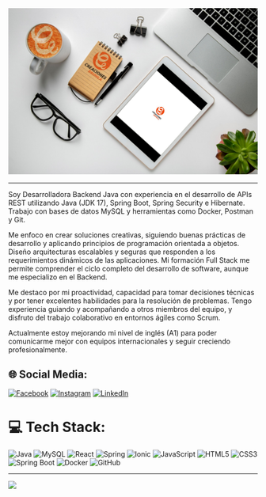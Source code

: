 <div>
  <img src="/portadacb.svg">
</div>

---




Soy Desarrolladora Backend Java con experiencia en el desarrollo de APIs REST utilizando Java (JDK 17), Spring Boot, Spring Security e Hibernate. Trabajo con bases de datos MySQL y herramientas como Docker, Postman y Git.

Me enfoco en crear soluciones creativas, siguiendo buenas prácticas de desarrollo y aplicando principios de programación orientada a objetos. Diseño arquitecturas escalables y seguras que responden a los requerimientos dinámicos de las aplicaciones. Mi formación Full Stack me permite comprender el ciclo completo del desarrollo de software, aunque me especializo en el Backend.

Me destaco por mi proactividad, capacidad para tomar decisiones técnicas y por tener excelentes habilidades para la resolución de problemas. Tengo experiencia guiando y acompañando a otros miembros del equipo, y disfruto del trabajo colaborativo en entornos ágiles como Scrum.

Actualmente estoy mejorando mi nivel de inglés (A1) para poder comunicarme mejor con equipos internacionales y seguir creciendo profesionalmente.


## 🌐 Social Media:
[![Facebook](https://img.shields.io/badge/Facebook-%231877F2.svg?style=for-the-badge&logo=Facebook&logoColor=white)](https://www.facebook.com/creacionesbrunilaMarketing)
[![Instagram](https://img.shields.io/badge/Instagram-%23E4405F.svg?style=for-the-badge&logo=Instagram&logoColor=white)](https://www.instagram.com/creaciones_brunila/)
[![LinkedIn](https://img.shields.io/badge/LinkedIn-%230077B5.svg?style=for-the-badge&logo=linkedin&logoColor=white)](https://www.linkedin.com/in/creacionesbrunila/)



# 💻 Tech Stack:

![Java](https://img.shields.io/badge/java-%23ED8B00.svg?style=for-the-badge&logo=openjdk&logoColor=white) 
![MySQL](https://img.shields.io/badge/mysql-%2300000f.svg?style=for-the-badge&logo=mysql&logoColor=white) 
![React](https://img.shields.io/badge/react-%2320232a.svg?style=for-the-badge&logo=react&logoColor=%2361DAFB) 
![Spring](https://img.shields.io/badge/spring-%236DB33F.svg?style=for-the-badge&logo=spring&logoColor=white) 
![Ionic](https://img.shields.io/badge/Ionic-%233880FF.svg?style=for-the-badge&logo=Ionic&logoColor=white) 
![JavaScript](https://img.shields.io/badge/javascript-%23323330.svg?style=for-the-badge&logo=javascript&logoColor=%23F7DF1E) 
![HTML5](https://img.shields.io/badge/html5-%23E34F26.svg?style=for-the-badge&logo=html5&logoColor=white) 
![CSS3](https://img.shields.io/badge/css3-%231572B6.svg?style=for-the-badge&logo=css3&logoColor=white) 
![Spring Boot](https://img.shields.io/badge/Spring%20Boot-%236DB33F.svg?style=for-the-badge&logo=springboot&logoColor=white)
![Docker](https://img.shields.io/badge/Docker-%232496ED.svg?style=for-the-badge&logo=docker&logoColor=white)
![GitHub](https://img.shields.io/badge/GitHub-%23121011.svg?style=for-the-badge&logo=github&logoColor=white)





---
[![](https://visitcount.itsvg.in/api?id=sofia1988&icon=0&color=0)](https://visitcount.itsvg.in)

<!-- Proudly created with GPRM ( https://gprm.itsvg.in ) -->




